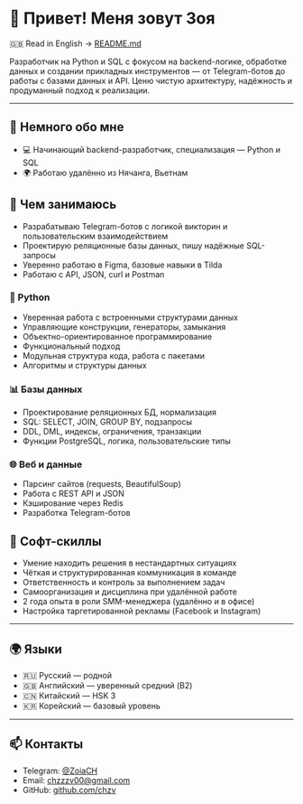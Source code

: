 # 👋 Привет! Меня зовут Зоя

🇬🇧 Read in English → [README.md](./README.md)

Разработчик на Python и SQL с фокусом на backend-логике, обработке данных и создании прикладных инструментов — от Telegram-ботов до работы с базами данных и API. Ценю чистую архитектуру, надёжность и продуманный подход к реализации.

---

## 💼 Немного обо мне
- 💻 Начинающий backend-разработчик, специализация — Python и SQL
- 🌍 Работаю удалённо из Нячанга, Вьетнам

## 🧠 Чем занимаюсь
- Разрабатываю Telegram-ботов с логикой викторин и пользовательским взаимодействием
- Проектирую реляционные базы данных, пишу надёжные SQL-запросы
- Уверенно работаю в Figma, базовые навыки в Tilda
- Работаю с API, JSON, curl и Postman

### 🐍 Python

- Уверенная работа с встроенными структурами данных  
- Управляющие конструкции, генераторы, замыкания  
- Объектно-ориентированное программирование  
- Функциональный подход  
- Модульная структура кода, работа с пакетами  
- Алгоритмы и структуры данных

### 📊 Базы данных

- Проектирование реляционных БД, нормализация  
- SQL: SELECT, JOIN, GROUP BY, подзапросы  
- DDL, DML, индексы, ограничения, транзакции  
- Функции PostgreSQL, логика, пользовательские типы

### 🌐 Веб и данные

- Парсинг сайтов (requests, BeautifulSoup)  
- Работа с REST API и JSON  
- Кэширование через Redis  
- Разработка Telegram-ботов

## 🧠 Софт-скиллы

- Умение находить решения в нестандартных ситуациях  
- Чёткая и структурированная коммуникация в команде  
- Ответственность и контроль за выполнением задач  
- Самоорганизация и дисциплина при удалённой работе  
- 2 года опыта в роли SMM-менеджера (удалённо и в офисе)  
- Настройка таргетированной рекламы (Facebook и Instagram)

---

## 🌍 Языки

- 🇷🇺 Русский — родной  
- 🇬🇧 Английский — уверенный средний (B2)  
- 🇨🇳 Китайский — HSK 3  
- 🇰🇷 Корейский — базовый уровень

---

## 📫 Контакты

- Telegram: [@ZoiaCH](https://t.me/ZoiaCH)  
- Email: chzzzv00@gmail.com  
- GitHub: [github.com/chzv](https://github.com/chzv)
